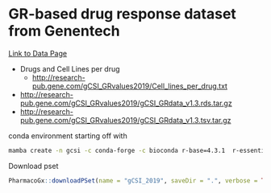 

# GR-based drug response dataset from Genentech
[Link to Data Page](http://research-pub.gene.com/gCSI_GRvalues2019/)

- Drugs and Cell Lines per drug
  - http://research-pub.gene.com/gCSI_GRvalues2019/Cell_lines_per_drug.txt
- http://research-pub.gene.com/gCSI_GRvalues2019/gCSI_GRdata_v1.3.rds.tar.gz
- http://research-pub.gene.com/gCSI_GRvalues2019/gCSI_GRdata_v1.3.tsv.tar.gz



conda environment starting off with 
``` bash
mamba create -n gcsi -c conda-forge -c bioconda r-base=4.3.1  r-essentials=4.3.0 r-data.table=1.14.8 bioconductor-CoreGx bioconductor-PharmacoGx bioconductor-annotationdbi -y 

```

Download pset
``` R
PharmacoGx::downloadPSet(name = "gCSI_2019", saveDir = ".", verbose = TRUE, timeout=3600) 
```